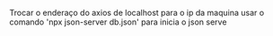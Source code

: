 Trocar o enderaço do axios de localhost para o ip da maquina
usar o comando 'npx json-server db.json' para inicia o json serve
